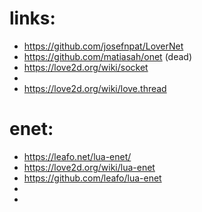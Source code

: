 
# links:
 - https://github.com/josefnpat/LoverNet
 - https://github.com/matiasah/onet (dead)
 - https://love2d.org/wiki/socket
 - 
 - https://love2d.org/wiki/love.thread


# enet:
 - https://leafo.net/lua-enet/
 - https://love2d.org/wiki/lua-enet
 - https://github.com/leafo/lua-enet
 - 
 - 